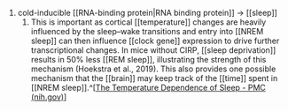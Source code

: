 1. cold-inducible [[RNA-binding protein|RNA binding protein]] → [[sleep]]
	1. This is important as cortical [[temperature]] changes are heavily influenced by the sleep–wake transitions and entry into [[NREM sleep]] can then influence [[clock gene]] expression to drive further transcriptional changes. In mice without CIRP, [[sleep deprivation]] results in 50% less [[REM sleep]], illustrating the strength of this mechanism (Hoekstra et al., 2019). This also provides one possible mechanism that the [[brain]] may keep track of the [[time]] spent in [[NREM sleep]].^[[The Temperature Dependence of Sleep - PMC (nih.gov)](https://www.ncbi.nlm.nih.gov/pmc/articles/PMC6491889/)]